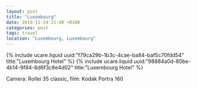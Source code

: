 ```yaml
---
layout: post
title: "Luxembourg"
date: 2019-11-24 21:40 +0100
categories: post
tags: travel
location: "Luxembourg, Luxembourg"
---
```


{% include ucare.liquid uuid:"f79ca29b-1b3c-4cae-ba84-baf5c70fdd54" title:"Luxembourg Hotel" %}
{% include ucare.liquid uuid:"98884a0d-80be-4b14-9f84-8d6f3c8e4d02" title:"Luxembourg Hotel" %}

Camera: Rollei 35 classic, film: Kodak Portra 160
